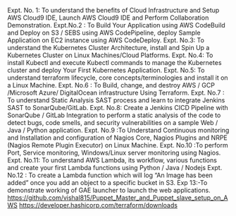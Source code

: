 Expt. No. 1: To understand the benefits of Cloud Infrastructure and Setup AWS Cloud9 IDE, Launch AWS Cloud9 IDE and Perform Collaboration Demonstration.
	Expt.No.2 : To Build Your Application using AWS CodeBuild and Deploy on S3 / SEBS using AWS CodePipeline, deploy Sample Application on EC2 instance using AWS CodeDeploy.
	Expt. No.3: To understand the Kubernetes Cluster Architecture, install and Spin Up a Kubernetes Cluster on Linux Machines/Cloud Platforms.
	Expt. No.4: To install Kubectl and execute Kubectl commands to manage the Kubernetes cluster and deploy Your First Kubernetes Application.
Expt. No.5: To understand terraform lifecycle, core concepts/terminologies and install it on a Linux Machine.
Expt. No.6 : To Build, change, and destroy AWS / GCP /Microsoft Azure/ DigitalOcean infrastructure Using Terraform.
	Expt. No.7 : To understand Static Analysis SAST process and learn to integrate Jenkins SAST to SonarQube/GitLab.
	Expt. No.8: Create a Jenkins CICD Pipeline with SonarQube / GitLab Integration to perform a static analysis of the code to detect bugs, code smells, and security vulnerabilities on a sample Web / Java / Python application.
Expt. No.9 :To Understand Continuous monitoring and Installation and configuration of Nagios Core, Nagios Plugins and NRPE (Nagios Remote Plugin Executor) on Linux Machine.
	Expt. No.10 :To perform Port, Service monitoring, Windows/Linux server monitoring using Nagios.
	Expt. No.11: To understand AWS Lambda, its workflow, various functions and create your first Lambda functions using Python / Java / Nodejs
	Expt. No.12 : To create a Lambda function which will log “An Image has been added” once you add an object to a specific bucket in S3.
Exp 13:-To demonstrate working of GAE launcher to launch the web applications.
https://github.com/vishal815/Puppet_Master_and_Puppet_slave_setup_on_AWS
https://developer.hashicorp.com/terraform/downloads
